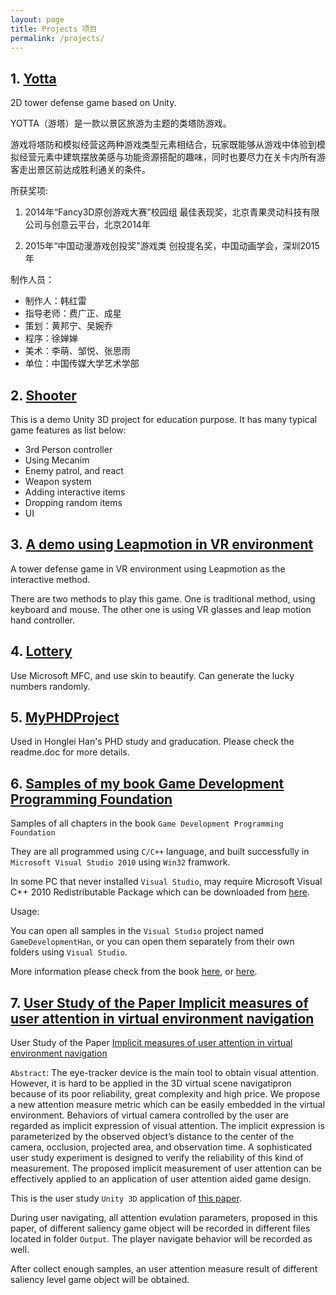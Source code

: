 ```yaml
---
layout: page
title: Projects 项目
permalink: /projects/
---
```

## 1.	[Yotta](https://github.com/hanhonglei/Yotta)

2D tower defense game based on Unity.

YOTTA（游塔）是一款以景区旅游为主题的类塔防游戏。

游戏将塔防和模拟经营这两种游戏类型元素相结合，玩家既能够从游戏中体验到模拟经营元素中建筑摆放美感与功能资源搭配的趣味，同时也要尽力在关卡内所有游客走出景区前达成胜利通关的条件。

所获奖项:

1.	2014年“Fancy3D原创游戏大赛”校园组 最佳表现奖，北京青果灵动科技有限公司与创意云平台，北京2014年

2.	2015年“中国动漫游戏创投奖”游戏类 创投提名奖，中国动画学会，深圳2015年


制作人员：

- 制作人：韩红雷
- 指导老师：费广正、成星
- 策划：黄邦宁、吴婉乔
- 程序：徐婵婵
- 美术：李萌、邹悦、张思雨
- 单位：中国传媒大学艺术学部

## 2.	[Shooter](https://github.com/hanhonglei/Shooter) 

This is a demo Unity 3D project for education purpose. It has many typical game features as list below:

- 3rd Person controller
- Using Mecanim
- Enemy patrol, and react
- Weapon system
- Adding interactive items
- Dropping random items
- UI

## 3.	[A demo using Leapmotion in VR environment](https://bitbucket.org/Honglei_Han/leapmotioncontrolvrdemo)

A tower defense game in VR environment using Leapmotion as the interactive method.

There are two methods to play this game. One is traditional method, using keyboard and mouse. The other one is using VR glasses and leap motion hand controller.

## 4.	[Lottery](https://github.com/hanhonglei/Lottery) 

Use Microsoft MFC, and use skin to beautify. Can generate the lucky numbers randomly.

## 5.	[MyPHDProject](https://github.com/hanhonglei/PHDProject)

Used in Honglei Han's PHD study and graducation. Please check the readme.doc for more details.

## 6. [Samples of my book Game Development Programming Foundation](https://github.com/hanhonglei/GameDevelopmentSamples)

Samples of all chapters in the book `Game Development Programming Foundation`

They are all programmed using `C/C++` language, and built successfully in `Microsoft Visual Studio 2010` using `Win32` framwork.

In some PC that never installed `Visual Studio`, may require Microsoft Visual C++ 2010 Redistributable Package which can be downloaded from [here](http://www.microsoft.com/en-us/download/details.aspx?id=5555).

Usage:

You can open all samples in the `Visual Studio` project named `GameDevelopmentHan`, or you can open them separately from their own folders using `Visual Studio`.

More information please check from the book [here](http://product.dangdang.com/23951820.html), or [here](http://www.cuc.edu.cn/cgzt/5564.html).

## 7. [User Study of the Paper Implicit measures of user attention in virtual environment navigation](https://github.com/hanhonglei/UserAttentionUserStudy)

User Study of the Paper [Implicit measures of user attention in virtual environment navigation](https://hanhonglei.github.io/publications/)

`Abstract`: The eye-tracker device is the main tool to obtain visual attention. However, it is hard to be applied in the 3D virtual scene navigatipron because of its poor reliability, great complexity and high price. We propose a new attention measure metric which can be easily embedded in the virtual environment. Behaviors of virtual camera controlled by the user are regarded as implicit expression of visual attention. The implicit expression is parameterized by the observed object’s distance to the center of the camera, occlusion, projected area, and observation time. A sophisticated user study experiment is designed to verify the reliability of this kind of measurement. The proposed implicit measurement of user attention can be effectively applied to an application of user attention aided game design.

This is the user study `Unity 3D` application of [this paper](http://info.scichina.com:8084/sciF/CN/Y2014/V44/I11/1398).

During user navigating, all attention evulation parameters, proposed in this paper, of different saliency game object will be recorded in different files located in folder `Output`. The player navigate behavior will be recorded as well.

After collect enough samples, an user attention measure result of different saliency level game object will be obtained.

<script>
  (function(i,s,o,g,r,a,m){i['GoogleAnalyticsObject']=r;i[r]=i[r]||function(){
  (i[r].q=i[r].q||[]).push(arguments)},i[r].l=1*new Date();a=s.createElement(o),
  m=s.getElementsByTagName(o)[0];a.async=1;a.src=g;m.parentNode.insertBefore(a,m)
  })(window,document,'script','https://www.google-analytics.com/analytics.js','ga');

  ga('create', 'UA-85986843-1', 'auto');
  ga('send', 'pageview');

</script>
